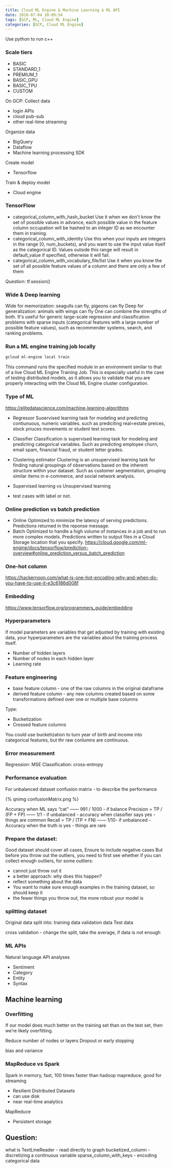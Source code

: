 ```yaml
---
title: Cloud ML Engine & Machine Learning & ML API
date: 2018-07-04 10:09:54
tags: [GCP, ML, Cloud ML Engine]
categories: [GCP, Cloud ML Engine]
---
```


Use python to run c++

### Scale tiers
* BASIC
* STANDARD_1
* PREMIUM_1
* BASIC_GPU
* BASIC_TPU
* CUSTOM

On GCP:
Collect data
- login APIs
- cloud pub-sub
- other real-time streaming

Organize data
- BigQuery
- Dataflow
- Machine learning processing SDK

Create model
- Tensorflow

Train & deploy model
- Cloud engine

### TensorFlow

* categorical_column_with_hash_bucket
Use it when we don't know the set of possible values in advance, each possible value in the feature column occupation will be hashed to an integer ID as we encounter them in training.
* categorical_column_with_identity
Use this when your inputs are integers in the range [0, num_buckets), and you want to use the input value itself as the categorical ID. Values outside this range will result in default_value if specified, otherwise it will fail.
* categorical_column_with_vocabulary_file/list
Use it when you know the set of all possible feature values of a column and there are only a few of them

Question:
tf.session()


### Wide & Deep learning
Wide for memorization: seagulls can fly, pigeons can fly
Deep for generalization: animals with wings can fly
One can combine the strengths of both.
It's useful for generic large-scale regression and classification problems with sparse inputs (categorical features with a large number of possible feature values), such as recommender systems, search, and ranking problems.

### Run a ML engine training job locally
```bash
gcloud ml-engine local train
```
This command runs the specified module in an environment similar to that of a live Cloud ML Engine Training Job.
This is especially useful in the case of testing distributed models, as it allows you to validate that you are properly interacting with the Cloud ML Engine cluster configuration.

### Type of ML
https://elitedatascience.com/machine-learning-algorithms
* Regressor
Suoervised learning task for modeling and predicting contiunuous, numeric variables. such as prediciting real=estate preices, stock priuces movements or student test scores.
* Classifier
Classification is supervised learning task for modeling and predicting categorical variables. Such as predicting employee churn, email spam, financial fraud, or student letter grades.
* Clustering estimator
Clustering is an unsupervised learning task for finding natural groupings of observations based on the inherent structure within your dataset. Such as customer segmentation, grouping similar items in e-commerce, and social network analysis.


* Supervised learning vs Unsupervised learning
* test cases with label or not.

### Online prediction vs batch prediction
* Online
Optimized to minimize the latency of serving predictions.
Predictions returned in the reponse message.
* Batch
Optimized to handle a high volume of instances in a job and to run more complex models.
Predictions written to output files in a Cloud Storage location that you specify.
https://cloud.google.com/ml-engine/docs/tensorflow/prediction-overview#online_prediction_versus_batch_prediction

### One-hot column
https://hackernoon.com/what-is-one-hot-encoding-why-and-when-do-you-have-to-use-it-e3c6186d008f

### Embedding
https://www.tensorflow.org/programmers_guide/embedding

### Hyperparameters
If model parameters are variables that get adjusted by training with existing data, your hyperparameters are the variables about the training process itself.
* Number of hidden layers
* Number of nodes in each hidden layer
* Learning rate


### Feature engineering
* base feature column - one of the raw columns in the original dataframe
* derived feature column - any new columns created based on some transformations defined over one or multiple base columns

Type:
* Bucketization
* Crossed feature columns

You could use bucketization to turn year of birth and income into categorical features, but thr raw conlumns are continuous.



### Error measurement
Regression: MSE
Classification: cross-entropy

### Performance evaluation
For unbalanced dataset
confusion matrix - to describe the performance 

{% qnimg confusionMatrix.png %}

Accuracy when ML says “cat” —— 991 / 1000 - if balance
Precision = TP / (FP + FP) —— 1/1 - if unbalanced - accuracy when classifier says yes - things are common
Recall = TP / (TP + FN) —— 1/10- if unbalanced - Accuracy when the truth is yes - things are rare


### Prepare the dataset:
Good dataset should cover all cases, Ensure to include negative cases
But before you throw out the outliers, you need to first see whether if you can collect enough outliers, for some outliers:
- cannot just throw out it
- a better approach: why does this happen?
- reflect something about the data
- You want to make sure enough examples in the training dataset, so should keep it
- the fewer things you throw out, the more robust your model is

### splitting dataset
Original data split into:
training data
validation data
Test data

cross validation - change the split, take the average, if data is not enough

### ML APIs
Natural language API analyses
* Sentiment
* Category
* Entity
* Syntax


## Machine learning

### Overfitting
If our model does much better on the training set than on the test set, then we’re likely overfitting.

Reduce number of nodes or layers
Dropout or early stopping


bias and variance


### MapReduce vs Spark
Spark in memory, fast, 100 times faster than hadoop mapreduce, good for streaming
* Resilient Distributed Datasets
* can use disk
* near real-time analytics

MapReduce
* Persistent storage

## Question:
what is TextLineReader - read directly to graph
bucketized_column - discretizing a continuous variable
sparse_column_with_keys - encoding categorical data
